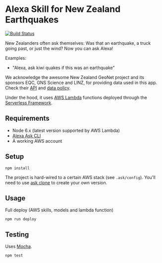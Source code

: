 # Alexa Skill for New Zealand Earthquakes

[![Build Status](https://travis-ci.org/chillu/alexa-skill-kiwi-quakes.svg?branch=master)](https://travis-ci.org/chillu/alexa-skill-kiwi-quakes)

New Zealanders often ask themselves: Was that an earthquake,
a truck going past, or just the wind? Now you can ask Alexa!

Examples:

* "Alexa, ask kiwi quakes if this was an earthquake"

We acknowledge the awesome New Zealand GeoNet project and its sponsors EQC,
GNS Science and LINZ, for providing data used in this app.
Check their [API](https://api.geonet.org.nz) and
[data policy](http://www.geonet.org.nz/policy).

Under the hood, it uses [AWS Lambda](https://aws.amazon.com/lambda/) functions
deployed through the [Serverless Framework](http://serverless.com).

## Requirements

* Node 6.x (latest version supported by AWS Lambda)
* [Alexa Ask CLI](https://developer.amazon.com/docs/smapi/ask-cli-command-reference.html)
* A working AWS account

## Setup

```
npm install
```

The project is hard-wired to a certain AWS stack (see `.ask/config`).
You'll need to use [ask clone](https://developer.amazon.com/docs/smapi/ask-cli-command-reference.html#clone-command) to create your own version.

## Usage

Full deploy (AWS skills, models and lambda function)

```
npm run deploy
```

## Testing

Uses [Mocha](http://http://mochajs.org/).

```
npm test
```
